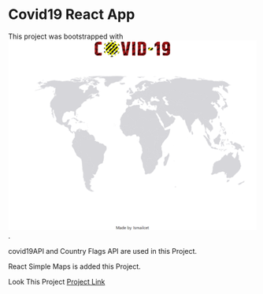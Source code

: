 # Covid19 React App

This project was bootstrapped with ![Project Image](./src/Images/download.png).

covid19API and Country Flags API are used in this Project.

React Simple Maps is added this Project.

Look This Project [Project Link]()
